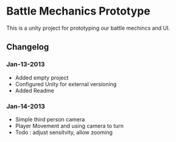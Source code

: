 # Battle Mechanics Prototype #

This is a unity project for prototyping our battle mechincs and UI.

## Changelog ##

### Jan-13-2013 ###

* Added empty project
* Configured Unity for external versioning
* Added Readme

### Jan-14-2013 ###

* Simple third person camera
* Player Movement and using camera to turn
* Todo : adjust sensitvity, allow zooming 